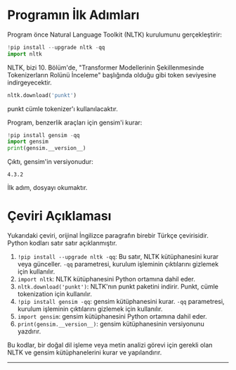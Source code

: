 # Programın İlk Adımları

Program önce Natural Language Toolkit (NLTK) kurulumunu gerçekleştirir: 
```python
!pip install --upgrade nltk -qq
import nltk
```
NLTK, bizi 10. Bölüm'de, "Transformer Modellerinin Şekillenmesinde Tokenizerların Rolünü İnceleme" başlığında olduğu gibi token seviyesine indirgeyecektir. 
```python
nltk.download('punkt')
```
punkt cümle tokenizer'ı kullanılacaktır.

Program, benzerlik araçları için gensim'i kurar:
```python
!pip install gensim -qq
import gensim
print(gensim.__version__)
```
Çıktı, gensim'in versiyonudur: 
```
4.3.2
```
İlk adım, dosyayı okumaktır. 

# Çeviri Açıklaması

Yukarıdaki çeviri, orijinal İngilizce paragrafın birebir Türkçe çevirisidir. Python kodları satır satır açıklanmıştır.

1. `!pip install --upgrade nltk -qq`: Bu satır, NLTK kütüphanesini kurar veya günceller. `-qq` parametresi, kurulum işleminin çıktılarını gizlemek için kullanılır.
2. `import nltk`: NLTK kütüphanesini Python ortamına dahil eder.
3. `nltk.download('punkt')`: NLTK'nın punkt paketini indirir. Punkt, cümle tokenization için kullanılır.
4. `!pip install gensim -qq`: gensim kütüphanesini kurar. `-qq` parametresi, kurulum işleminin çıktılarını gizlemek için kullanılır.
5. `import gensim`: gensim kütüphanesini Python ortamına dahil eder.
6. `print(gensim.__version__)`: gensim kütüphanesinin versiyonunu yazdırır.

Bu kodlar, bir doğal dil işleme veya metin analizi görevi için gerekli olan NLTK ve gensim kütüphanelerini kurar ve yapılandırır.

---

